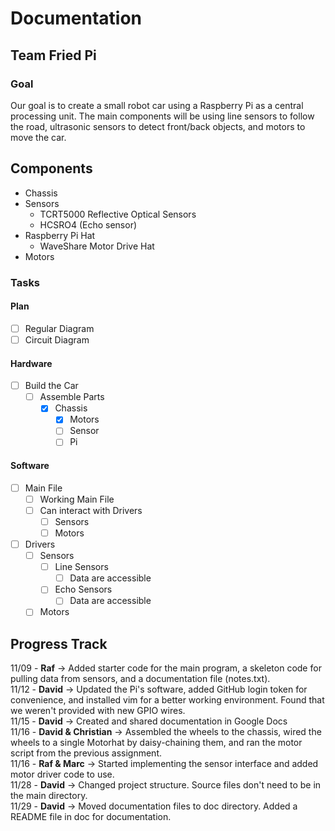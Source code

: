 # Documentation
## Team Fried Pi

### Goal
Our goal is to create a small robot car using a Raspberry Pi as a central processing unit. The main components will be using line sensors to follow the road, ultrasonic sensors to detect front/back objects, and motors to move the car.

## Components
* Chassis
* Sensors
  * TCRT5000 Reflective Optical Sensors
  * HCSRO4 (Echo sensor)
* Raspberry Pi Hat
  * WaveShare Motor Drive Hat
* Motors

### Tasks

#### Plan
- [ ] Regular Diagram
- [ ] Circuit Diagram

#### Hardware
- [ ] Build the Car
  - [ ] Assemble Parts
    - [x] Chassis
      - [x] Motors
      - [ ] Sensor
      - [ ] Pi
      
#### Software
- [ ] Main File
  - [ ] Working Main File
  - [ ] Can interact with Drivers
    - [ ] Sensors
    - [ ] Motors
- [ ] Drivers
  - [ ] Sensors
    - [ ] Line Sensors
      - [ ] Data are accessible
    - [ ] Echo Sensors
      - [ ] Data are accessible
  - [ ] Motors

## Progress Track
11/09 - **Raf** -> Added starter code for the main program, a skeleton code for pulling data from sensors, and a documentation file (notes.txt).  
11/12 - **David** -> Updated the Pi's software, added GitHub login token for convenience, and installed vim for a better working environment. Found that we weren't provided with new GPIO wires.  
11/15 - **David** -> Created and shared documentation in Google Docs  
11/16 - **David & Christian** -> Assembled the wheels to the chassis, wired the wheels to a single Motorhat by daisy-chaining them, and ran the motor script from the previous assignment.  
11/16 - **Raf & Marc** -> Started implementing the sensor interface and added motor driver code to use.  
11/28 - **David** -> Changed project structure.  Source files don't need to be in the main directory.  
11/29 - **David** -> Moved documentation files to doc directory. Added a README file in doc for documentation.  
